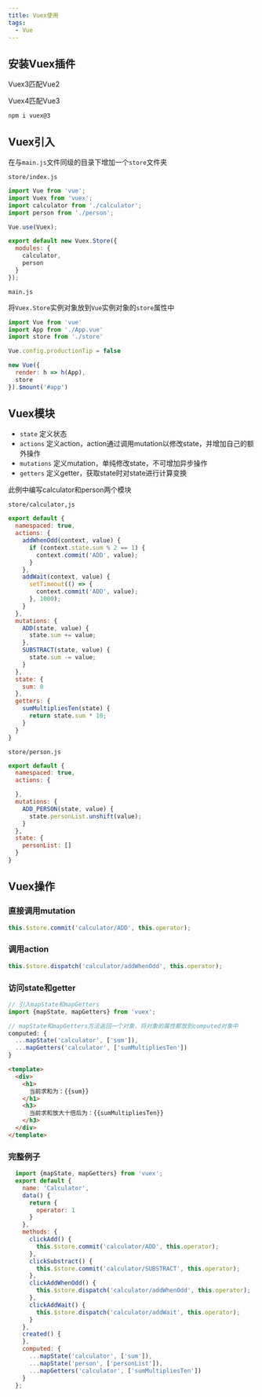 ```yaml
---
title: Vuex使用
tags: 
  - Vue
---
```


## 安装Vuex插件

Vuex3匹配Vue2

Vuex4匹配Vue3

<!--more-->

```shell
npm i vuex@3
```

## Vuex引入

在与`main.js`文件同级的目录下增加一个`store`文件夹

`store/index.js`

```js
import Vue from 'vue';
import Vuex from 'vuex';
import calculator from './calculator';
import person from './person';

Vue.use(Vuex);

export default new Vuex.Store({
  modules: {
    calculator,
    person
  }
});
```

`main.js`

将`Vuex.Store`实例对象放到`Vue`实例对象的`store`属性中

```js
import Vue from 'vue'
import App from './App.vue'
import store from './store'

Vue.config.productionTip = false

new Vue({
  render: h => h(App),
  store
}).$mount('#app')

```



## Vuex模块

* `state` 定义状态
* `actions` 定义action，action通过调用mutation以修改state，并增加自己的额外操作
* `mutations` 定义mutation，单纯修改state，不可增加异步操作
* `getters` 定义getter，获取state时对state进行计算变换

此例中编写calculator和person两个模块

`store/calculator,js`

```js
export default {
  namespaced: true,
  actions: {
    addWhenOdd(context, value) {
      if (context.state.sum % 2 == 1) {
        context.commit('ADD', value);
      }
    },
    addWait(context, value) {
      setTimeout(() => {
        context.commit('ADD', value);
      }, 1000);
    }
  },
  mutations: {
    ADD(state, value) {
      state.sum += value;
    },
    SUBSTRACT(state, value) {
      state.sum -= value;
    }
  },
  state: {
    sum: 0
  },
  getters: {
    sumMultipliesTen(state) {
      return state.sum * 10;
    }
  }
}
```

`store/person.js`

```js
export default {
  namespaced: true,
  actions: {

  },
  mutations: {
    ADD_PERSON(state, value) {
      state.personList.unshift(value);
    }
  },
  state: {
    personList: []
  }
}
```



## Vuex操作

### 直接调用mutation

```js
this.$store.commit('calculator/ADD', this.operator);
```

### 调用action

```js
this.$store.dispatch('calculator/addWhenOdd', this.operator);
```

### 访问state和getter

```js
// 引入mapState和mapGetters
import {mapState, mapGetters} from 'vuex';
```

```js
// mapState和mapGetters方法返回一个对象，将对象的属性都放到computed对象中
computed: {
  ...mapState('calculator', ['sum']),
  ...mapGetters('calculator', ['sumMultipliesTen'])
}
```

```html
<template>
  <div>
    <h1>
      当前求和为：{{sum}}
    </h1>
    <h3>
      当前求和放大十倍后为：{{sumMultipliesTen}}
    </h3>
  </div>
</template>
```

### 完整例子

```js
  import {mapState, mapGetters} from 'vuex';
  export default {
    name: 'Calculator',
    data() {
      return {
        operator: 1
      }
    },
    methods: {
      clickAdd() {
        this.$store.commit('calculator/ADD', this.operator);
      },
      clickSubstract() {
        this.$store.commit('calculator/SUBSTRACT', this.operator);
      },
      clickAddWhenOdd() {
        this.$store.dispatch('calculator/addWhenOdd', this.operator);
      },
      clickAddWait() {
        this.$store.dispatch('calculator/addWait', this.operator);
      }
    },
    created() {
    },
    computed: {
      ...mapState('calculator', ['sum']),
      ...mapState('person', ['personList']),
      ...mapGetters('calculator', ['sumMultipliesTen'])
    }
  };
```

